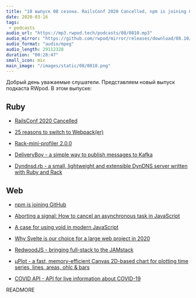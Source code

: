 ```yaml
---
title: "10 выпуск 08 сезона. RailsConf 2020 Cancelled, npm is joining GitHub, DeliveryBoy, RedwoodJS, COVID API и прочее"
date: 2020-03-16
tags:
 - podcasts
audio_url: "https://mp3.rwpod.tech/podcasts/08/0810.mp3"
audio_mirror: "https://github.com/rwpod/mirror/releases/download/08.10/0810.mp3"
audio_format: "audio/mpeg"
audio_length: 29112328
duration: "00:28:47"
small_icon: mic
main_image: "/images/static/08/0810.png"
---
```


Добрый день уважаемые слушатели. Представляем новый выпуск подкаста RWpod. В этом выпуске:

## Ruby

 - [RailsConf 2020 Cancelled](https://railsconf.com/)
 - [25 reasons to switch to Webpack(er)](https://rossta.net/blog/reasons-to-switch-to-webpacker.html)


 - [Rack-mini-profiler 2.0.0](https://github.com/MiniProfiler/rack-mini-profiler/releases/tag/v2.0.0)
 - [DeliveryBoy - a simple way to publish messages to Kafka](https://github.com/zendesk/delivery_boy)
 - [Dyndnsd.rb - a small, lightweight and extensible DynDNS server written with Ruby and Rack](https://github.com/cmur2/dyndnsd)

## Web

 - [npm is joining GitHub](https://github.blog/2020-03-16-npm-is-joining-github/)
 - [Aborting a signal: How to cancel an asynchronous task in JavaScript](https://ckeditor.com/blog/Aborting-a-signal-how-to-cancel-an-asynchronous-task-in-JavaScript/)
 - [A case for using void in modern JavaScript](https://gist.github.com/slikts/dee3702357765dda3d484d8888d3029e)


 - [Why Svelte is our choice for a large web project in 2020](https://github.com/feltcoop/why-svelte)
 - [RedwoodJS - bringing full-stack to the JAMstack](https://redwoodjs.com/)
 - [μPlot - a fast, memory-efficient Canvas 2D-based chart for plotting time series, lines, areas, ohlc & bars](https://github.com/leeoniya/uPlot)
 - [COVID API - API for live information about COVID-19](https://github.com/javieraviles/covidAPI)

READMORE
